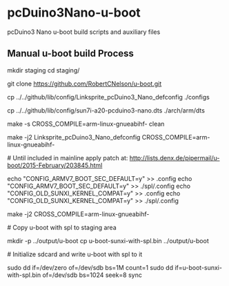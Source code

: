 # pcDuino3Nano-u-boot
pcDuino3 Nano u-boot build scripts and auxiliary files

Manual u-boot build Process
---------------------------
mkdir staging
cd staging/

git clone https://github.com/RobertCNelson/u-boot.git

cp ../../github/lib/config/Linksprite_pcDuino3_Nano_defconfig ./configs

cp ../../github/lib/config/sun7i-a20-pcduino3-nano.dts ./arch/arm/dts

make -s CROSS_COMPILE=arm-linux-gnueabihf- clean

make -j2 Linksprite_pcDuino3_Nano_defconfig CROSS_COMPILE=arm-linux-gnueabihf-

\# Until included in mainline apply patch at: http://lists.denx.de/pipermail/u-boot/2015-February/203845.html

echo "CONFIG_ARMV7_BOOT_SEC_DEFAULT=y" >> .config
echo "CONFIG_ARMV7_BOOT_SEC_DEFAULT=y" >> ./spl/.config
echo "CONFIG_OLD_SUNXI_KERNEL_COMPAT=y" >> .config
echo "CONFIG_OLD_SUNXI_KERNEL_COMPAT=y" >> ./spl/.config

make -j2 CROSS_COMPILE=arm-linux-gnueabihf-

\# Copy u-boot with spl to staging area

mkdir -p ../output/u-boot
cp u-boot-sunxi-with-spl.bin ../output/u-boot

\# Initialize sdcard and write u-boot with spl to it

sudo dd if=/dev/zero of=/dev/sdb bs=1M count=1
sudo dd if=u-boot-sunxi-with-spl.bin of=/dev/sdb bs=1024 seek=8
sync
